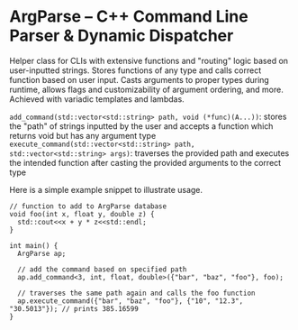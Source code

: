 # ArgParse – C++ Command Line Parser & Dynamic Dispatcher

Helper class for CLIs with extensive functions and "routing" logic based on user-inputted strings. Stores functions of any type and calls correct function based on user input. Casts arguments to proper types during runtime, allows flags and customizability of argument ordering, and more. Achieved with variadic templates and lambdas.

```add_command(std::vector<std::string> path, void (*func)(A...))```: stores the "path" of strings inputted by the user and accepts a function which returns void but has any argument type
```execute_command(std::vector<std::string> path, std::vector<std::string> args)```: traverses the provided path and executes the intended function after casting the provided arguments to the correct type

Here is a simple example snippet to illustrate usage.
```
// function to add to ArgParse database
void foo(int x, float y, double z) {
  std::cout<<x + y * z<<std::endl;
}

int main() {
  ArgParse ap;
  
  // add the command based on specified path
  ap.add_command<3, int, float, double>({"bar", "baz", "foo"}, foo);

  // traverses the same path again and calls the foo function
  ap.execute_command({"bar", "baz", "foo"}, {"10", "12.3", "30.5013"}); // prints 385.16599
}
```

